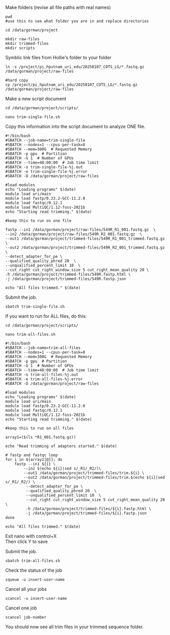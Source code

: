 Make folders (revise all file paths with real names)
```
pwd
#use this to see what folder you are in and replace directories 

cd /data/gorman/project

mkdir raw-files
mkdir trimmed-files
mkdir scripts
```

Symblic link files from Hollie's folder to your folder 
```
ln -s /project/pi_hputnam_uri_edu/20250107_COTS_LG/*.fastq.gz /data/gorman/project/raw-files

#hard copy
cp /project/pi_hputnam_uri_edu/20250107_COTS_LG/*.fastq.gz /data/gorman/project/raw-files
```

Make a new script document

```
cd /data/gorman/project/scripts/

nano trim-single-file.sh
```

Copy this information into the script document to analyze ONE file. 
```
#!/bin/bash
#SBATCH --job-name=trim-single-file
#SBATCH --nodes=1 --cpus-per-task=8
#SBATCH --mem=300G  # Requested Memory
#SBATCH -p gpu  # Partition
#SBATCH -G 1  # Number of GPUs
#SBATCH --time=48:00:00  # Job time limit
#SBATCH -o trim-single-file-%j.out
#SBATCH -e trim-single-file-%j.error
#SBATCH -D /data/gorman/project/raw-files

#load modules
echo "Loading programs" $(date)
module load uri/main
module load fastp/0.23.2-GCC-11.2.0
module load fastqc/0.12.1
module load MultiQC/1.12-foss-2021b
echo "Starting read trimming." $(date)

#keep this to run on one file

fastp --in1 /data/gorman/project/raw-files/549R_R1_001.fastq.gz  \
--in2 /data/gorman/project/raw-files/549R_R2_001.fastq.gz  \
--out1 /data/gorman/project/trimmed-files/549R_R1_001_trimmed.fastq.gz  \
--out2 /data/gorman/project/trimmed-files/549R_R2_001_trimmed.fastq.gz  \
--detect_adapter_for_pe \
--qualified_quality_phred 20  \
--unqualified_percent_limit 10  \
--cut_right cut_right_window_size 5 cut_right_mean_quality 20 \
-h /data/gorman/project/trimmed-files/549R.fastp.html \
-j /data/gorman/project/trimmed-files/549R.fastp.json

echo "All files trimmed." $(date)
```

Submit the job. 
```
sbatch trim-single-file.sh
```

If you want to run for ALL files, do this: 

```
cd /data/gorman/project/scripts/

nano trim-all-files.sh
```

```
#!/bin/bash
#SBATCH --job-name=trim-all-files
#SBATCH --nodes=1 --cpus-per-task=8
#SBATCH --mem=300G  # Requested Memory
#SBATCH -p gpu  # Partition
#SBATCH -G 1  # Number of GPUs
#SBATCH --time=48:00:00  # Job time limit
#SBATCH -o trim-all-files-%j.out
#SBATCH -e trim-all-files-%j.error
#SBATCH -D /data/gorman/project/raw-files

#load modules
echo "Loading programs" $(date)
module load uri/main
module load fastp/0.23.2-GCC-11.2.0
module load fastqc/0.12.1
module load MultiQC/1.12-foss-2021b
echo "Starting read trimming." $(date)

#keep this to run on all files

array1=($(ls *R1_001.fastq.gz))

echo "Read trimming of adapters started." $(date)

# fastp and fastqc loop 
for i in ${array1[@]}; do
    fastp --in1 ${i} \
        --in2 $(echo ${i}|sed s/_R1/_R2/)\
        --out1 /data/gorman/project/trimmed-files/trim.${i} \
        --out2 /data/gorman/project/trimmed-files/trim.$(echo ${i}|sed s/_R1/_R2/) \
		 --detect_adapter_for_pe \
		 --qualified_quality_phred 20  \
		 --unqualified_percent_limit 10  \
		 --cut_right cut_right_window_size 5 cut_right_mean_quality 20 \
		 -h /data/gorman/project/trimmed-files/${i}.fastp.html \
		 -j /data/gorman/project/trimmed-files/${i}.fastp.json		
done

echo "All files trimmed." $(date)
```

Exit nano with control+X  
Then click Y to save   

Submit the job. 
```
sbatch trim-all-files.sh
```

Check the status of the job
```
squeue -u insert-user-name 
```

Cancel all your jobs
```
scancel -u insert-user-name 
```

Cancel one job
```
scancel job-number 
```

You should now see all trim files in your trimmed sequence folder.  
